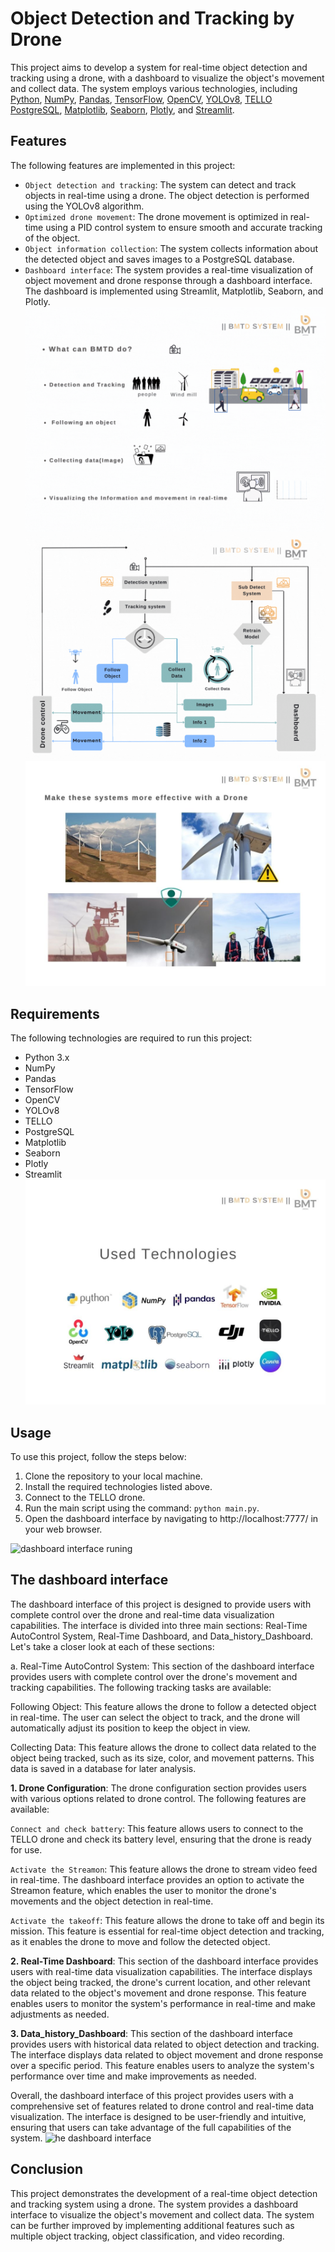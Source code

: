 # Object Detection and Tracking by Drone
This project aims to develop a system for real-time object detection and tracking using a drone, with a dashboard to visualize the object's movement and collect data. The system employs various technologies, including [Python](https://www.python.org/), [NumPy](https://github.com/numpy/numpy), [Pandas](https://github.com/pandas-dev/pandas), [TensorFlow](https://github.com/tensorflow/tensorflow), [OpenCV](https://github.com/opencv/opencv), [YOLOv8](https://github.com/ultralytics/ultralytics), [TELLO](https://github.com/dji-sdk/Tello-Python) [PostgreSQL](https://github.com/postgres/postgres), [Matplotlib](https://github.com/matplotlib/matplotlib), [Seaborn](https://github.com/mwaskom/seaborn), [Plotly](https://github.com/plotly), and [Streamlit](https://github.com/streamlit).

## Features
The following features are implemented in this project:

* `Object detection and tracking`: The system can detect and track objects in real-time using a drone. The object detection is performed using the YOLOv8 algorithm.
* `Optimized drone movement`: The drone movement is optimized in real-time using a PID control system to ensure smooth and accurate tracking of the object.
* `Object information collection`: The system collects information about the detected object and saves images to a PostgreSQL database.
* `Dashboard interface`: The system provides a real-time visualization of object movement and drone response through a dashboard interface. The dashboard is implemented using Streamlit, Matplotlib, Seaborn, and Plotly.
![BMTD Features](/videos/BMTD.gif)
![flow diagram](/videos/flow_diagram.gif)
![fWind mill](/videos/Wind_mill.jpg)

## Requirements
The following technologies are required to run this project:

* Python 3.x
* NumPy
* Pandas
* TensorFlow
* OpenCV
* YOLOv8
* TELLO
* PostgreSQL
* Matplotlib
* Seaborn
* Plotly
* Streamlit
![Uesed technologies](/videos/Used_Technologies.jpg)

## Usage
To use this project, follow the steps below:

1. Clone the repository to your local machine.
2. Install the required technologies listed above.
3. Connect to the TELLO drone.
4. Run the main script using the command: `python main.py`.
5. Open the dashboard interface by navigating to http://localhost:7777/ in your web browser.

![dashboard interface runing](/videos/short_dashboard.gif)
## The dashboard interface
The dashboard interface of this project is designed to provide users with complete control over the drone and real-time data visualization capabilities. The interface is divided into three main sections: Real-Time AutoControl System, Real-Time Dashboard, and Data_history_Dashboard. Let's take a closer look at each of these sections:

a. Real-Time AutoControl System: This section of the dashboard interface provides users with complete control over the drone's movement and tracking capabilities. The following tracking tasks are available:

Following Object: This feature allows the drone to follow a detected object in real-time. The user can select the object to track, and the drone will automatically adjust its position to keep the object in view.

Collecting Data: This feature allows the drone to collect data related to the object being tracked, such as its size, color, and movement patterns. This data is saved in a database for later analysis.

**1. Drone Configuration**: The drone configuration section provides users with various options related to drone control. The following features are available:

`Connect and check battery`: This feature allows users to connect to the TELLO drone and check its battery level, ensuring that the drone is ready for use.

`Activate the Streamon`: This feature allows the drone to stream video feed in real-time. The dashboard interface provides an option to activate the Streamon feature, which enables the user to monitor the drone's movements and the object detection in real-time.

`Activate the takeoff`: This feature allows the drone to take off and begin its mission. This feature is essential for real-time object detection and tracking, as it enables the drone to move and follow the detected object.

**2. Real-Time Dashboard**: This section of the dashboard interface provides users with real-time data visualization capabilities. The interface displays the object being tracked, the drone's current location, and other relevant data related to the object's movement and drone response. This feature enables users to monitor the system's performance in real-time and make adjustments as needed.

**3. Data_history_Dashboard**: This section of the dashboard interface provides users with historical data related to object detection and tracking. The interface displays data related to object movement and drone response over a specific period. This feature enables users to analyze the system's performance over time and make improvements as needed.

Overall, the dashboard interface of this project provides users with a comprehensive set of features related to drone control and real-time data visualization. The interface is designed to be user-friendly and intuitive, ensuring that users can take advantage of the full capabilities of the system.
![he dashboard interface](/videos/collecting_Data_task.gif)

## Conclusion
This project demonstrates the development of a real-time object detection and tracking system using a drone. The system provides a dashboard interface to visualize the object's movement and collect data. The system can be further improved by implementing additional features such as multiple object tracking, object classification, and video recording.
